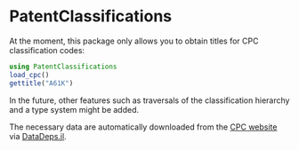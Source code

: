 # PatentClassifications

At the moment, this package only allows you to obtain titles for CPC classification codes:

```julia
using PatentClassifications
load_cpc()
gettitle("A61K")
```

In the future, other features such as traversals of the classification hierarchy and a type system might be added.

The necessary data are automatically downloaded from the [CPC website](https://www.cooperativepatentclassification.org/cpcSchemeAndDefinitions/bulk) via [DataDeps.jl](https://github.com/oxinabox/DataDeps.jl).
